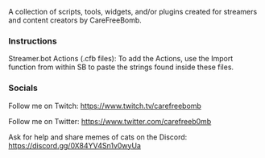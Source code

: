 A collection of scripts, tools, widgets, and/or plugins created for streamers and content creators by CareFreeBomb.

### Instructions

Streamer.bot Actions (.cfb files):
To add the Actions, use the Import function from within SB to paste the strings found inside these files.

### Socials

Follow me on Twitch: https://www.twitch.tv/carefreebomb

Follow me on Twitter: https://www.twitter.com/carefreeb0mb

Ask for help and share memes of cats on the Discord: https://discord.gg/0X84YV4Sn1v0wyUa
